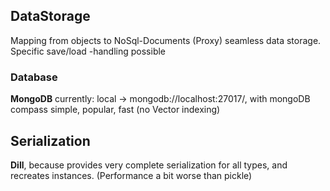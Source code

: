 ## DataStorage
Mapping from objects to NoSql-Documents (Proxy) seamless data storage.
Specific save/load -handling possible

### Database
**MongoDB**
currently: local -> mongodb://localhost:27017/, with mongoDB compass
simple, popular, fast (no Vector indexing)

## Serialization
**Dill**, because provides very complete serialization for all types, and recreates instances. (Performance a bit worse than pickle)